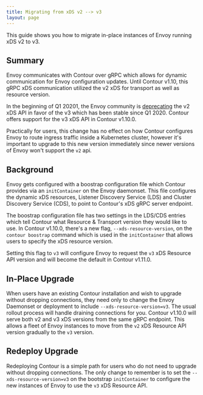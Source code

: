 ```yaml
---
title: Migrating from xDS v2 --> v3
layout: page
---
```


This guide shows you how to migrate in-place instances of Envoy running xDS v2 to v3. 

## Summary

Envoy communicates with Contour over gRPC which allows for dynamic communication for Envoy configuration updates.
Until Contour v1.10, this gRPC xDS communication utilized the v2 xDS for transport as well as resource version.

In the beginning of Q1 20201, the Envoy community is [deprecating][0] the v2 xDS API in favor of the v3 which has been stable since Q1 2020.
Contour offers support for the v3 xDS API in Contour v1.10.0. 

Practically for users, this change has no effect on how Contour configures Envoy to route ingress traffic inside a Kubernetes cluster, however
it's important to upgrade to this new version immediately since newer versions of Envoy won't support the `v2` api. 

## Background

Envoy gets configured with a boostrap configuration file which Contour provides via an `initContainer` on the Envoy daemonset.
This file configures the dynamic xDS resources, Listener Discovery Service (LDS) and Cluster Discovery Service (CDS), to point to Contour's xDS gRPC server endpoint.

The boostrap configuration file has two settings in the LDS/CDS entries which tell Contour what Resource & Transport version they would like to use. 
In Contour v1.10.0, there's a new flag, `--xds-resource-version`, on the `contour boostrap` command which is used in the `initContainer` that allows users to specify the xDS resource version.

Setting this flag to `v3` will configure Envoy to request the `v3` xDS Resource API version and will become the default in Contour v1.11.0.    

## In-Place Upgrade

When users have an existing Contour installation and wish to upgrade without dropping connections, they need only to change the Envoy Daemonset or deployment to include `--xds-resource-version=v3`.
The usual rollout process will handle draining connections for you.
Contour v1.10.0 will serve both v2 and v3 xDS versions from the same gRPC endpoint.
This allows a fleet of Envoy instances to move from the `v2` xDS Resource API version gradually to the `v3` version. 

## Redeploy Upgrade

Redeploying Contour is a simple path for users who do not need to upgrade without dropping connections.
The only change to remember is to set the `--xds-resource-version=v3` on the bootstrap `initContainer` to configure the new instances of Envoy to use the `v3` xDS Resource API. 

[0]: https://www.envoyproxy.io/docs/envoy/latest/api/api_supported_versions